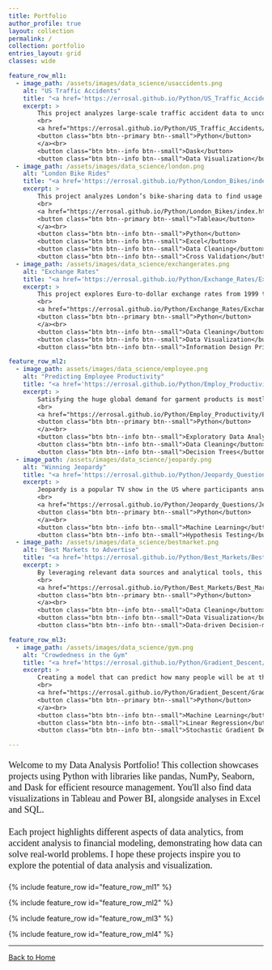 ```yaml
---
title: Portfolio
author_profile: true
layout: collection
permalink: /
collection: portfolio
entries_layout: grid
classes: wide

feature_row_ml1:
  - image_path: /assets/images/data_science/usaccidents.png
    alt: "US Traffic Accidents"
    title: "<a href='https://errosal.github.io/Python/US_Traffic_Accidents/US_Traffic_Accidents_Analysis_General_Statistics.html' style='font-family: Times New Roman, serif;'>US Traffic Accidents Analysis</a>"
    excerpt: >
        This project analyzes large-scale traffic accident data to uncover trends. Key findings on weather, road conditions, and severity are visualized in Matplotlib charts and cluster maps.<br>
        <br>
        <a href="https://errosal.github.io/Python/US_Traffic_Accidents/US_Traffic_Accidents_Analysis_General_Statistics.html">
        <button class="btn btn--primary btn--small">Python</button>
        </a><br>
        <button class="btn btn--info btn--small">Dask</button>
        <button class="btn btn--info btn--small">Data Visualization</button>
  - image_path: /assets/images/data_science/london.png
    alt: "London Bike Rides"
    title: "<a href='https://errosal.github.io/Python/London_Bikes/index.html' style='font-family: Times New Roman, serif;'>London Bike Rides</a>"
    excerpt: >
        This project analyzes London’s bike-sharing data to find usage patterns influenced by weather, holidays, and seasons. Results are visualized in a Tableau Dashboard.<br>
        <br>
        <a href="https://errosal.github.io/Python/London_Bikes/index.html">
        <button class="btn btn--primary btn--small">Tableau</button>
        </a><br>
        <button class="btn btn--info btn--small">Python</button>
        <button class="btn btn--info btn--small">Excel</button>
        <button class="btn btn--info btn--small">Data Cleaning</button>
        <button class="btn btn--info btn--small">Cross Validation</button>
  - image_path: /assets/images/data_science/exchangerates.png
    alt: "Exchange Rates"
    title: "<a href='https://errosal.github.io/Python/Exchange_Rates/Exchange_Rates.html' style='font-family: Times New Roman, serif;'>Exchange Rates</a>"
    excerpt: >
        This project explores Euro-to-dollar exchange rates from 1999 to 2021, focusing on storytelling through data visualization. Key findings are presented using Matplotlib.<br>
        <br> 
        <a href="https://errosal.github.io/Python/Exchange_Rates/Exchange_Rates.html">
        <button class="btn btn--primary btn--small">Python</button>
        </a><br>
        <button class="btn btn--info btn--small">Data Cleaning</button>
        <button class="btn btn--info btn--small">Data Visualization</button>
        <button class="btn btn--info btn--small">Information Design Principles</button>

feature_row_ml2:
  - image_path: assets/images/data_science/employee.png
    alt: "Predicting Employee Productivity"
    title: "<a href='https://errosal.github.io/Python/Employ_Productivity/Employ_Productivity.html' style='font-family: Times New Roman, serif;'>Predicting Employee Productivity</a>"
    excerpt: >
        Satisfying the huge global demand for garment products is mostly dependent on the production and delivery performance of the employees in the garment manufacturing companies.<br>
        <br>
        <a href="https://errosal.github.io/Python/Employ_Productivity/Employ_Productivity.html">
        <button class="btn btn--primary btn--small">Python</button>
        </a><br>
        <button class="btn btn--info btn--small">Exploratory Data Analysis</button>
        <button class="btn btn--info btn--small">Data Cleaning</button>
        <button class="btn btn--info btn--small">Decision Trees</button>
  - image_path: /assets/images/data_science/jeopardy.png
    alt: "Winning Jeopardy"
    title: "<a href='https://errosal.github.io/Python/Jeopardy_Questions/Jeopard_Questions.html' style='font-family: Times New Roman, serif;'>Winning Jeopardy</a>"
    excerpt: >
        Jeopardy is a popular TV show in the US where participants answer questions to win money. This project works with a dataset of Jeopardy questions to figure out patterns that could help win.<br>
        <br>
        <a href="https://errosal.github.io/Python/Jeopardy_Questions/Jeopard_Questions.html">
        <button class="btn btn--primary btn--small">Python</button>
        </a><br>
        <button class="btn btn--info btn--small">Machine Learning</button>
        <button class="btn btn--info btn--small">Hypothesis Testing</button>
  - image_path: /assets/images/data_science/bestmarket.png
    alt: "Best Markets to Advertise"
    title: "<a href='https://errosal.github.io/Python/Best_Markets/Best_Markets.html' style='font-family: Times New Roman, serif;'>Best Markets to Advertise</a>"
    excerpt: >
        By leveraging relevant data sources and analytical tools, this project provides actionable insights to inform the company's advertising decision-making process.<br>
        <br>
        <a href="https://errosal.github.io/Python/Best_Markets/Best_Markets.html">
        <button class="btn btn--primary btn--small">Python</button>
        </a><br>
        <button class="btn btn--info btn--small">Data Cleaning</button>
        <button class="btn btn--info btn--small">Data Visualization</button>
        <button class="btn btn--info btn--small">Data-driven Decision-making</button>

feature_row_ml3:
  - image_path: /assets/images/data_science/gym.png
    alt: "Crowdedness in the Gym"
    title: "<a href='https://errosal.github.io/Python/Gradient_Descent/Gradient_Descent.html' style='font-family: Times New Roman, serif;'>Crowdedness in the Gym</a>"
    excerpt: >
        Creating a model that can predict how many people will be at the gym on a particular day and time, helping users avoid waiting times.<br>
        <br>
        <a href="https://errosal.github.io/Python/Gradient_Descent/Gradient_Descent.html">
        <button class="btn btn--primary btn--small">Python</button>
        </a><br>
        <button class="btn btn--info btn--small">Machine Learning</button>
        <button class="btn btn--info btn--small">Linear Regression</button>
        <button class="btn btn--info btn--small">Stochastic Gradient Descent</button>

---
```


<p style="font-family: 'Times New Roman', serif; font-size: 22px; line-height: 1.2;">
  <small>Welcome to my Data Analysis Portfolio! This collection showcases projects using Python with libraries like pandas, NumPy, Seaborn, and Dask for efficient resource management. You'll also find data visualizations in Tableau and Power BI, alongside analyses in Excel and SQL.</small>
</p>

<p style="font-family: 'Times New Roman', serif; font-size: 22px; line-height: 1.2;">
  <small>Each project highlights different aspects of data analytics, from accident analysis to financial modeling, demonstrating how data can solve real-world problems. I hope these projects inspire you to explore the potential of data analysis and visualization.</small>
</p>

{% include feature_row id="feature_row_ml1" %}

{% include feature_row id="feature_row_ml2" %}

{% include feature_row id="feature_row_ml3" %}

{% include feature_row id="feature_row_ml4" %}

---

[Back to Home](/)
